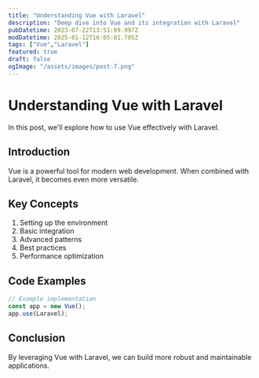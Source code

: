 ```yaml
---
title: "Understanding Vue with Laravel"
description: "Deep dive into Vue and its integration with Laravel"
pubDatetime: 2023-07-22T13:51:09.997Z
modDatetime: 2025-01-12T16:05:01.705Z
tags: ["Vue","Laravel"]
featured: true
draft: false
ogImage: "/assets/images/post-7.png"
---
```


# Understanding Vue with Laravel

In this post, we'll explore how to use Vue effectively with Laravel.

## Introduction

Vue is a powerful tool for modern web development. When combined with Laravel,
it becomes even more versatile.

## Key Concepts

1. Setting up the environment
2. Basic integration
3. Advanced patterns
4. Best practices
5. Performance optimization

## Code Examples

```javascript
// Example implementation
const app = new Vue();
app.use(Laravel);
```

## Conclusion

By leveraging Vue with Laravel, we can build more robust and maintainable applications.
